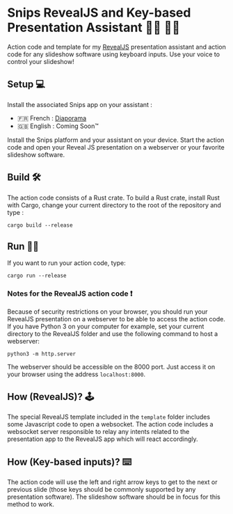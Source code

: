 # Snips RevealJS and Key-based Presentation Assistant 👩‍🏫 👨‍🏫

Action code and template for my [RevealJS](https://github.com/hakimel/reveal.js) presentation assistant and action code for any slideshow software using keyboard inputs. Use your voice to control your slideshow!

## Setup 💻

Install the associated Snips app on your assistant :

- 🇫🇷 French : [Diaporama](https://console.snips.ai/store/fr/skill_gw50Xzv0X4Q)
- 🇬🇧 English : Coming Soon™

Install the Snips platform and your assistant on your device. Start the action code and open your Reveal JS presentation on a webserver or your favorite slideshow software.

## Build 🛠

The action code consists of a Rust crate. To build a Rust crate, install Rust with Cargo, change your current directory to the root of the repository and type :

```
cargo build --release
```

## Run 🏃‍♂️

If you want to run your action code, type:

```
cargo run --release
```

### Notes for the RevealJS action code ❗️

Because of security restrictions on your browser, you should run your RevealJS presentation on a webserver to be able to access the action code. If you have Python 3 on your computer for example, set your current directory to the RevealJS folder and use the following command to host a webserver:

```
python3 -m http.server
```

The webserver should be accessible on the 8000 port. Just access it on your browser using the address `localhost:8000`.

## How (RevealJS)? 🕹

The special RevealJS template included in the `template` folder includes some Javascript code to open a websocket. The action code includes a websocket server responsible to relay any intents related to the presentation app to the RevealJS app which will react accordingly.

## How (Key-based inputs)? ⌨️

The action code will use the left and right arrow keys to get to the next or previous slide (those keys should be commonly supported by any presentation software). The slideshow software should be in focus for this method to work.
